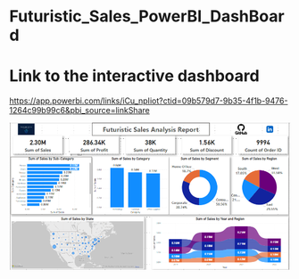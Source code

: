 # Futuristic_Sales_PowerBI_DashBoard

# Link to the interactive dashboard
https://app.powerbi.com/links/iCu_npIiot?ctid=09b579d7-9b35-4f1b-9476-1264c99b99c6&pbi_source=linkShare

![alt text](https://github.com/DataNaija/Futuristic_Sales_PowerBI_DashBoard/blob/main/FS_Dashboard.png)
